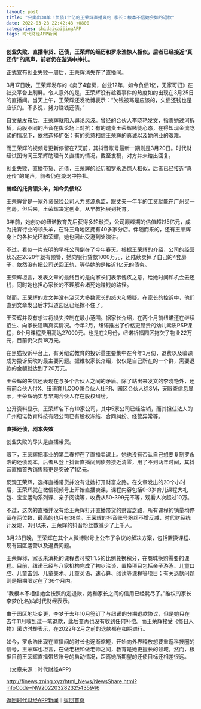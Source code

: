 ```yaml
---
layout: post
title: "只卖出38单！负债1个亿的王荣辉直播爽约 家长：根本不信她会如约退款"
date: 2022-03-28 22:42:43 +0800
categories: shidaicaijingAPP
tags: 时代财经APP新闻
---
```

<p><strong>创业失败、直播带货、还债，王荣辉的经历和罗永浩惊人相似，后者已经接近“真还传”的尾声，前者仍在漩涡中挣扎。</strong></p>
 <p>正式宣布创业失败一周后，王荣辉消失在了直播间。</p>
 <p>3月17日晚，王荣辉发布的《卖了4套房，创业12年，如今负债1亿，无家可归》在社交平台上刷屏。令人意外的是，王荣辉没有趁着事件的热度如约出现在3月25日的直播间。当天上午，王荣辉还发微博表示：“欠钱被骂是应该的，欠债还钱也是应该的。不多说，努力赚钱还债。”</p>
 <p>自文章发布后，王荣辉就陷入舆论风波。曾经的合伙人李晓艳发文，指责她过河拆桥，两股不同的声音在舆论场上对抗：有的谴责王荣辉赌徒心态，在得知现金流吃紧的情况下，依然选择扩张；有的愿意相信王荣辉的真诚以及她创业的艰难。</p>
 <p>而王荣辉的视频号更新停留在7天前，其抖音账号最新一期则是3月20日。时代财经试图询问王荣辉助理有关直播的情况，截至发稿，对方并未给出回复。</p>
 <p>创业失败、直播带货、还债，王荣辉的经历和罗永浩惊人相似，后者已经接近“真还传”的尾声，前者仍在漩涡中挣扎。</p>
 <p><strong>曾经的托育领头羊，如今负债1亿</strong></p>
 <p>王荣辉曾是一家外资保险公司人力资源总监，跟丈夫一年半的工资就能在广州买一套房。但后来，王荣辉决定创业，从早教拓展到托育。</p>
 <p>3年前，她创办的纽诺教育先后获得多轮融资，公司巅峰期的估值超过5亿元，成为托育行业的领头羊，在珠三角地区拥有40多家分店。伴随而来的，还有王荣辉身上的各种光环和荣耀，她也因此受邀到处演讲。</p>
 <p>不过，看似一片光明的早托公司倒在了今年春天。根据王荣辉的介绍，公司的经营状况在2020年就有预警，她向银行贷款1000万元，还陆续卖掉了自己的4套房子，依然没有把公司送回正轨，等待她的是接近1亿元的债务。</p>
 <p>王荣辉坦言，发表文章的最终目的是向家长们表示愧疚之意，给她时间和机会去还钱，同时她也担心家长的不理解会堵死她赚钱的路径。</p>
 <p>然而，王荣辉的发文并没有浇灭大多数家长的怒火和质疑。在家长的控诉中，他们直到文章发出后才知道园区已经撑不住了。</p>
 <p>王荣辉并没有想过将损失控制在最小范围。据家长介绍，在两个月前纽诺还在继续招生、向家长隐瞒真实情况。今年2月，纽诺推出了价格更昂贵的幼儿素质PSP课程，6个月课程费用高达27000元。也是在2月份，纽诺祈福园区拖欠了物业22万元，目前仍欠费18万元。</p>
 <p>在黑猫投诉平台上，有关纽诺教育的投诉量主要集中在今年3月份，退费以及骗课成为投诉反映的最主要问题。据维权家长介绍，仅仅是自己所在的一个群，需要退款的金额就达到了20万元。</p>
 <p>王荣辉的失信还表现在与多个合伙人之间的矛盾。除了站出来发文的李晓艳外，还有前合伙人付X、纽诺育儿COO兼合伙人杜RR、园区合伙人徐SM，天眼查信息显示，王荣辉确实与早期合伙人存在股权纠纷。</p>
 <p>公开资料显示，王荣辉名下有10家公司，其中5家公司已经注销，而其担任法人的广州纽诺教育科技有限公司已有股权冻结、合同纠纷、经营异常等。</p>
 <p><strong>直播还债，剧本失效</strong></p>
 <p>创业失败的尽头是直播带货。</p>
 <p>眼下，王荣辉把事业的第二春押在了直播卖课上。她也没有否认自己想要复制罗永浩的还债剧本，后者从登上抖音直播间到债务接近清零，用了不到两年时间，其抖音直播首秀销售额更是突破了1亿元。</p>
 <p>反观王荣辉，选择直播带货并没有让她打开财富之路。在文章发出的20个小时后，王荣辉就在微信视频号上开始直播卖课，课程内容包括0-3岁育儿课程大礼包、宝宝运动系列课、亲子阅读等，收费从50-399元不等，观看人次超过10万。</p>
 <p>不过，这次的直播并没有给王荣辉打开直播带货的财富之路，所有课程的销量均停留在两位数，最高的也只有38单。王荣辉的抖音账号粉丝不增反减，时代财经统计发现，3月以来，王荣辉的抖音粉丝数减少了上千人。</p>
 <p>3月23日晚，王荣辉在其个人微博账号上公布了争议的解决方案，包括置换课程、现有园区运营以及退费问题。</p>
 <p>王荣辉称，家长未消耗的课程费可按1:1.5的比例兑换积分，在商城换购需要的课程。目前，纽诺已经与八家机构完成了初步洽谈，置换项目包括亲子游泳、儿童口腔、儿童击剑、儿童美术、儿童英语、速心算、阅读等课程等项目；有关退款问题则是把期限定在了36个月内。</p>
 <p>“我根本不相信她会按照约定退款，她和家长之间的信用已经耗尽了。”维权的家长李梦(化名)向时代财经表示。</p>
 <p>由于园区地址变更，李梦于去年10月签订了与纽诺的分期退款协议，但是她只在去年11月收到过一笔退款，此后变再也没有收到任何补偿。而王荣辉接受《每日人物》采访时却表示，在2022年2月之前的退款都在如期进行。</p>
 <p>如今，罗永浩出现在直播间的时长也逐渐缩短，开始向外界释放想要重返科技圈的信号，王荣辉也坦言，在做老板和做老师之间，教育是她更擅长的领域。然而，根据目前王荣辉直播带货账号的启动情况，距离她所期望的还债目标还相差很远。</p><p class="em_media">（文章来源：时代财经APP）</p>

<http://finews.zning.xyz/html_News/NewsShare.html?infoCode=NW202203282325435946>

[返回时代财经APP新闻](//finews.withounder.com/category/shidaicaijingAPP.html)｜[返回首页](//finews.withounder.com/)
